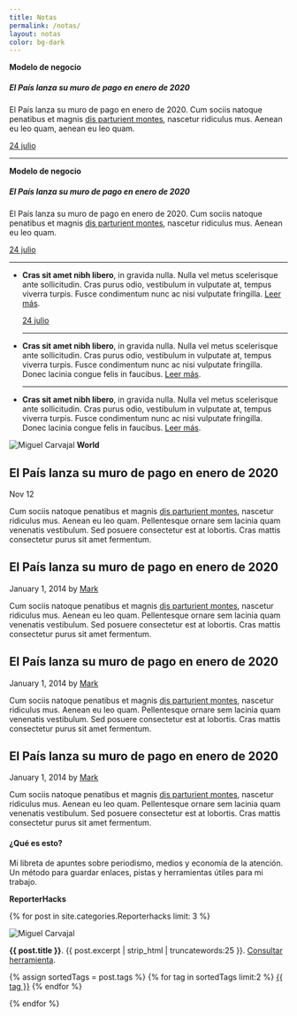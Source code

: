 ```yaml
---
title: Notas
permalink: /notas/
layout: notas
color: bg-dark
---
```

<div class="row">
<div class="col-sm-4 col-lg-3 my-3">
			<strong class="d-inline-block mb-1 text-black-50">Modelo de negocio</strong>	
			<h5>El País lanza su muro de pago en enero de 2020</h5>
			<p class="font-weight-normal mb-1">El País lanza su muro de pago en enero de 2020. Cum sociis natoque penatibus et magnis <a href="#">dis parturient montes</a>, nascetur ridiculus mus. Aenean eu leo quam, aenean eu leo quam.</p>
			<a class="text-decoration-none" href="#"><p class="small text-black-50">24 julio</p></a>
			<hr class="mb-0">						
			<strong class="d-inline-block mt-2 mb-1 text-black-50">Modelo de negocio</strong>	
			<h5>El País lanza su muro de pago en enero de 2020</h5>
			<p class="font-weight-normal mb-1">El País lanza su muro de pago en enero de 2020. Cum sociis natoque penatibus et magnis <a href="#">dis parturient montes</a>, nascetur ridiculus mus. Aenean eu leo quam.</p>
			<a class="text-decoration-none" href="#"><p class="small text-black-50">24 julio</p></a>
			<hr class="strong mb-0">						
			<ul class="list-unstyled">
				<li class="media my-3">
					<div class="media-body">
						<strong>Cras sit amet nibh libero</strong>, in gravida nulla. Nulla vel metus scelerisque ante sollicitudin. Cras purus odio, vestibulum in vulputate at, tempus viverra turpis. Fusce condimentum nunc ac nisi vulputate fringilla. <a class="text-decoration-none" href="#"> Leer más</a>.
						<a class="text-decoration-none" href="#"><p class="small text-black-50 mt-1">24 julio</p></a>
						<hr class="mb-0">						
					</div>
				</li>
				<li class="media my-3">
					<div class="media-body">
						<strong>Cras sit amet nibh libero</strong>, in gravida nulla. Nulla vel metus scelerisque ante sollicitudin. Cras purus odio, vestibulum in vulputate at, tempus viverra turpis. Fusce condimentum nunc ac nisi vulputate fringilla. Donec lacinia congue felis in faucibus. <a class="text-decoration-none" href="#"> Leer más</a>.
						<hr class="mb-0">						
					</div>
				</li>
				<li class="media my-3">
					<div class="media-body">
						<strong>Cras sit amet nibh libero</strong>, in gravida nulla. Nulla vel metus scelerisque ante sollicitudin. Cras purus odio, vestibulum in vulputate at, tempus viverra turpis. Fusce condimentum nunc ac nisi vulputate fringilla. Donec lacinia congue felis in faucibus. <a class="text-decoration-none" href="#"> Leer más</a>.
					</div>
				</li>
			</ul>
		</div>

<div class="col-sm-8 col-lg-6 my-3">
	<img class="img-fluid" src="https://static01.nyt.com/images/2019/08/08/t-magazine/05tmag-neale-slide-TIM5-copy/05tmag-neale-slide-TIM5-threeByTwoMediumAt2X.jpg" alt="Miguel Carvajal">  
	<strong class="d-inline-block mt-1 mb-2 text-black-50">World</strong>            	
	<h2>
		El País lanza su muro de pago en enero de 2020
	</h2>
	<div class="mb-1 text-muted">Nov 12</div>
	<p>Cum sociis natoque penatibus et magnis <a href="#">dis parturient montes</a>, nascetur ridiculus mus. Aenean eu leo quam. Pellentesque ornare sem lacinia quam venenatis vestibulum. Sed posuere consectetur est at lobortis. Cras mattis consectetur purus sit amet fermentum.</p>
	<h2 class="font-italic">
		El País lanza su muro de pago en enero de 2020
	</h2>
	<p class="blog-post-meta">January 1, 2014 by <a href="#">Mark</a></p>
	<p>Cum sociis natoque penatibus et magnis <a href="#">dis parturient montes</a>, nascetur ridiculus mus. Aenean eu leo quam. Pellentesque ornare sem lacinia quam venenatis vestibulum. Sed posuere consectetur est at lobortis. Cras mattis consectetur purus sit amet fermentum.</p>
	<h2 class="font-italic">
		El País lanza su muro de pago en enero de 2020
	</h2>
	<p class="blog-post-meta">January 1, 2014 by <a href="#">Mark</a></p>
	<p>Cum sociis natoque penatibus et magnis <a href="#">dis parturient montes</a>, nascetur ridiculus mus. Aenean eu leo quam. Pellentesque ornare sem lacinia quam venenatis vestibulum. Sed posuere consectetur est at lobortis. Cras mattis consectetur purus sit amet fermentum.</p>
	<h2 class="font-italic">
		El País lanza su muro de pago en enero de 2020
	</h2>
	<p class="blog-post-meta">January 1, 2014 by <a href="#">Mark</a></p>
	<p>Cum sociis natoque penatibus et magnis <a href="#">dis parturient montes</a>, nascetur ridiculus mus. Aenean eu leo quam. Pellentesque ornare sem lacinia quam venenatis vestibulum. Sed posuere consectetur est at lobortis. Cras mattis consectetur purus sit amet fermentum.</p>
</div>

<div class="col-sm-6 col-md-6 col-lg-3 ml-auto">
	<aside class="sidebar">
		<div class="p-3 mt-3 mb-3 bg-warning rounded">
			<h4 class="font-italic">¿Qué es esto?</h4>
			<p class="mb-0">Mi libreta de apuntes sobre periodismo, medios y economía de la atención. Un método para guardar enlaces, pistas y herramientas útiles para mi trabajo.</p>
		</div>	
		
<strong class="d-inline-block mt-2 mb-1 text-primary">ReporterHacks</strong>	

{% for post in site.categories.Reporterhacks limit: 3 %}

<div class="card mb-4 shadow-sm small">
	<img class="img-fluid" src="https://static01.nyt.com/images/2019/08/08/t-magazine/05tmag-neale-slide-TIM5-copy/05tmag-neale-slide-TIM5-threeByTwoMediumAt2X.jpg" alt="Miguel Carvajal">  
    <div class="card-body">
		<p class="card-text"><strong>{{ post.title }}</strong>. {{ post.excerpt | strip_html | truncatewords:25 }}. <a class="text-decoration-none" href="{{ post.enlace }}"> Consultar herramienta</a>.</p>
              <div class="d-flex justify-content-start align-items-center">
              	{% assign sortedTags = post.tags %}
                {% for tag in sortedTags limit:2 %}
				<a class="btn btn-light btn-sm mb-1 mr-1" href="{{site.baseurl}}/notas/reporterhacks#{{ tag | replace: " ","-" }}">{{ tag }}</a>
                 {% endfor %}
              </div>
     </div>
	</div>

{% endfor %}


</aside>
</div>
</div>